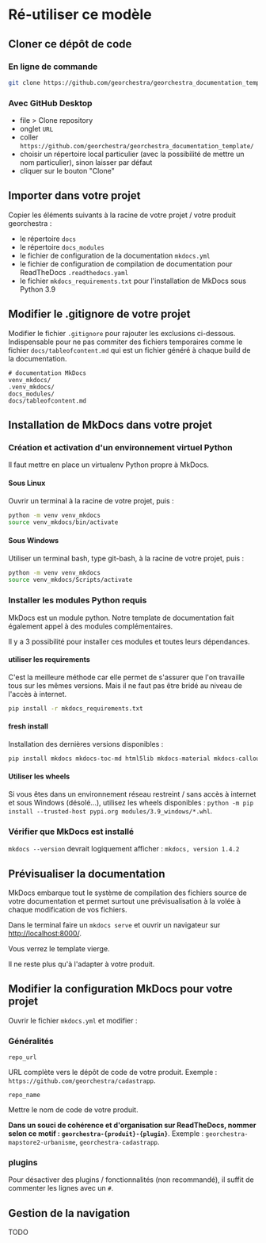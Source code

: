 # Ré-utiliser ce modèle

## Cloner ce dépôt de code

### En ligne de commande

```bash
git clone https://github.com/georchestra/georchestra_documentation_template.git
```

### Avec GitHub Desktop

- file > Clone repository
- onglet `URL`
- coller `https://github.com/georchestra/georchestra_documentation_template/`
- choisir un répertoire local particulier (avec la possibilité de mettre un nom particulier), sinon laisser par défaut
- cliquer sur le bouton "Clone"


## Importer dans votre projet

Copier les éléments suivants à la racine de votre projet / votre produit georchestra :

- le répertoire `docs`
- le répertoire `docs_modules`
- le fichier de configuration de la documentation `mkdocs.yml`
- le fichier de configuration de compilation de documentation pour ReadTheDocs `.readthedocs.yaml`
- le fichier `mkdocs_requirements.txt` pour l'installation de MkDocs sous Python 3.9


## Modifier le .gitignore de votre projet

Modifier le fichier `.gitignore` pour rajouter les exclusions ci-dessous. Indispensable pour ne pas commiter des fichiers temporaires comme le fichier `docs/tableofcontent.md` qui est un fichier généré à chaque build de la documentation.

```
# documentation MkDocs
venv_mkdocs/
.venv_mkdocs/
docs_modules/
docs/tableofcontent.md
```


## Installation de MkDocs dans votre projet


### Création et activation d'un environnement virtuel Python

Il faut mettre en place un virtualenv Python propre à MkDocs.


#### Sous Linux

Ouvrir un terminal à la racine de votre projet, puis :

```bash
python -m venv venv_mkdocs
source venv_mkdocs/bin/activate
```

#### Sous Windows

Utiliser un terminal bash, type git-bash, à la racine de votre projet, puis :

```bash
python -m venv venv_mkdocs
source venv_mkdocs/Scripts/activate
```


### Installer les modules Python requis 

MkDocs est un module python. Notre template de documentation fait également appel à des modules complémentaires.

Il y a 3 possibilité pour installer ces modules et toutes leurs dépendances.


#### utiliser les requirements

C'est la meilleure méthode car elle permet de s'assurer que l'on travaille tous sur les mêmes versions. Mais il ne faut pas être bridé au niveau de l'accès à internet.

```bash
pip install -r mkdocs_requirements.txt
```


#### fresh install

Installation des dernières versions disponibles :

```bash
pip install mkdocs mkdocs-toc-md html5lib mkdocs-material mkdocs-callouts mkdocs-git-revision-date-localized-plugin
```

#### Utiliser les wheels

Si vous êtes dans un environnement réseau restreint / sans accès à internet et sous Windows (désolé…), utilisez les wheels disponibles : `python -m pip install --trusted-host pypi.org modules/3.9_windows/*.whl`.



### Vérifier que MkDocs est installé

`mkdocs --version` devrait logiquement afficher : `mkdocs, version 1.4.2`



## Prévisualiser la documentation

MkDocs embarque tout le système de compilation des fichiers source de votre documentation et permet surtout une prévisualisation à la volée à chaque modification de vos fichiers. 

Dans le terminal faire un `mkdocs serve` et ouvrir un navigateur sur [http://localhost:8000/](http://localhost:8000/).

Vous verrez le template vierge.

Il ne reste plus qu'à l'adapter à votre produit.



## Modifier la configuration MkDocs pour votre projet

Ouvrir le fichier `mkdocs.yml` et modifier :

### Généralités

`repo_url`

URL complète vers le dépôt de code de votre produit. Exemple : `https://github.com/georchestra/cadastrapp`.


`repo_name`

Mettre le nom de code de votre produit.

**Dans un souci de cohérence et d'organisation sur ReadTheDocs, nommer selon ce motif : `georchestra-{produit}-{plugin}`**. Exemple : `georchestra-mapstore2-urbanisme`, `georchestra-cadastrapp`.


### plugins

Pour désactiver des plugins / fonctionnalités (non recommandé), il suffit de commenter les lignes avec un `#`.



## Gestion de la navigation

TODO
